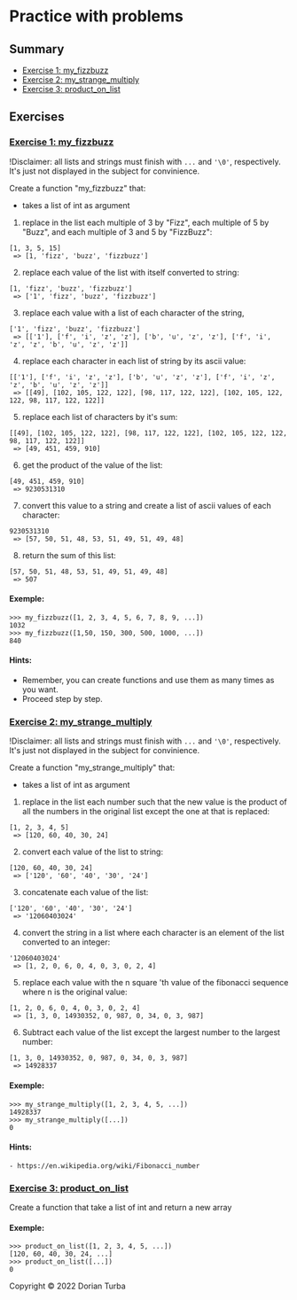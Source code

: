 # Practice with problems

## Summary

- [Exercise 1: my_fizzbuzz][exercise 1 header]
- [Exercise 2: my_strange_multiply][exercise 2 header]
- [Exercise 3: product_on_list][exercise 3 header]

## Exercises

### [Exercise 1: my_fizzbuzz][summary header]

!Disclaimer: all lists and strings must finish with `...` and `'\0'`,
respectively.
It's just not displayed in the subject for convinience.

Create a function "my_fizzbuzz" that:

- takes a list of int as argument

1. replace in the list each multiple of 3 by "Fizz", each multiple of 5 by
   "Buzz", and each multiple of 3 and 5 by "FizzBuzz":

```
[1, 3, 5, 15]
 => [1, 'fizz', 'buzz', 'fizzbuzz']
```

2. replace each value of the list with itself converted to string:

```
[1, 'fizz', 'buzz', 'fizzbuzz']
 => ['1', 'fizz', 'buzz', 'fizzbuzz']
```

3. replace each value with a list of each character of the string,

```
['1', 'fizz', 'buzz', 'fizzbuzz']
 => [['1'], ['f', 'i', 'z', 'z'], ['b', 'u', 'z', 'z'], ['f', 'i', 'z', 'z', 'b', 'u', 'z', 'z']]
```

4. replace each character in each list of string by its ascii value:

```
[['1'], ['f', 'i', 'z', 'z'], ['b', 'u', 'z', 'z'], ['f', 'i', 'z', 'z', 'b', 'u', 'z', 'z']]
 => [[49], [102, 105, 122, 122], [98, 117, 122, 122], [102, 105, 122, 122, 98, 117, 122, 122]]
```

5. replace each list of characters by it's sum:

```
[[49], [102, 105, 122, 122], [98, 117, 122, 122], [102, 105, 122, 122, 98, 117, 122, 122]]
 => [49, 451, 459, 910]
```

6. get the product of the value of the list:

```
[49, 451, 459, 910]
 => 9230531310
```

7. convert this value to a string and create a list of ascii values of each
   character:

```
9230531310
 => [57, 50, 51, 48, 53, 51, 49, 51, 49, 48]
```

8. return the sum of this list:

```
[57, 50, 51, 48, 53, 51, 49, 51, 49, 48]
 => 507
```

#### Exemple:

```
>>> my_fizzbuzz([1, 2, 3, 4, 5, 6, 7, 8, 9, ...])
1032
>>> my_fizzbuzz([1,50, 150, 300, 500, 1000, ...])
840
```

#### Hints:

- Remember, you can create functions and use them as many times as you want.
- Proceed step by step.

### [Exercise 2: my_strange_multiply][summary header]

!Disclaimer: all lists and strings must finish with `...` and `'\0'`,
respectively.
It's just not displayed in the subject for convinience.

Create a function "my_strange_multiply" that:

- takes a list of int as argument

1. replace in the list each number such that the new value is the product of
   all the numbers in the original list except the one at that is replaced:

```
[1, 2, 3, 4, 5]
 => [120, 60, 40, 30, 24]
```

2. convert each value of the list to string:

```
[120, 60, 40, 30, 24]
 => ['120', '60', '40', '30', '24']
```

3. concatenate each value of the list:

```
['120', '60', '40', '30', '24']
 => '12060403024'
```

4. convert the string in a list where each character is an element of the
   list converted to an integer:

```
'12060403024'
 => [1, 2, 0, 6, 0, 4, 0, 3, 0, 2, 4]
```

5. replace each value with the n square 'th value of the fibonacci sequence
   where n is the original value:

```
[1, 2, 0, 6, 0, 4, 0, 3, 0, 2, 4]
 => [1, 3, 0, 14930352, 0, 987, 0, 34, 0, 3, 987]
```

6. Subtract each value of the list except the largest number to the largest
   number:

```
[1, 3, 0, 14930352, 0, 987, 0, 34, 0, 3, 987]
 => 14928337
```

#### Exemple:

```
>>> my_strange_multiply([1, 2, 3, 4, 5, ...])
14928337
>>> my_strange_multiply([...])
0
```

#### Hints:

    - https://en.wikipedia.org/wiki/Fibonacci_number


### [Exercise 3: product_on_list][summary header]

Create a function that take a list of int and return a new array

#### Exemple:

```
>>> product_on_list([1, 2, 3, 4, 5, ...])
[120, 60, 40, 30, 24, ...]
>>> product_on_list([...])
0
```

Copyright © 2022 Dorian Turba

[summary header]: #Summary

[exercise 1 header]: #exercise-1-my_list

[exercise 2 header]: #exercise-2-my_strange_multiply

[exercise 3 header]: #exercise-3-product_on_list
